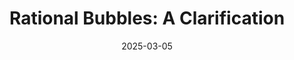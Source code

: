 ---
title: "Rational Bubbles: A Clarification"
collection: publications
venue: "Accepted at Econ Journal Watch"
date: 2025-03-05
tags:
  - theoretical
  - macro
  - finance
coauthor: "Tomohiro Hirano"
wpurl: https://arxiv.org/abs/2407.14017
---